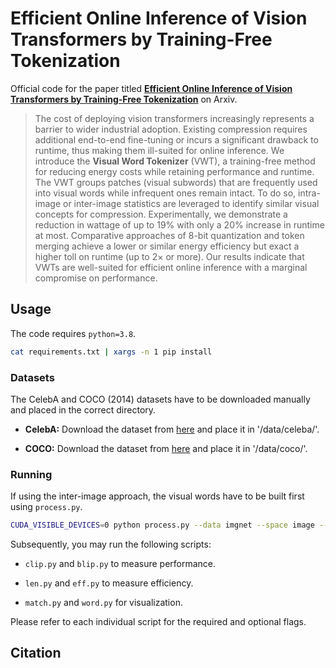# Efficient Online Inference of Vision Transformers by Training-Free Tokenization

Official code for the paper titled [**Efficient Online Inference of Vision Transformers by Training-Free Tokenization**]() on Arxiv.

> The cost of deploying vision transformers increasingly represents a barrier to wider industrial adoption. Existing compression requires additional end-to-end fine-tuning or incurs a significant drawback to runtime, thus making them ill-suited for online inference. We introduce the **Visual Word Tokenizer** (VWT), a training-free method for reducing energy costs while retaining performance and runtime. The VWT groups patches (visual subwords) that are frequently used into visual words while infrequent ones remain intact. To do so, intra-image or inter-image statistics are leveraged to identify similar visual concepts for compression. Experimentally, we demonstrate a reduction in wattage of up to 19% with only a 20% increase in runtime at most. Comparative approaches of 8-bit quantization and token merging achieve a lower or similar energy efficiency but exact a higher toll on runtime (up to $2\times$ or more). Our results indicate that VWTs are well-suited for efficient online inference with a marginal compromise on performance.

## Usage

The code requires `python=3.8`.

```bash
cat requirements.txt | xargs -n 1 pip install
```

### Datasets

The CelebA and COCO (2014) datasets have to be downloaded manually and placed in the correct directory.

- **CelebA:** Download the dataset from [here](https://www.kaggle.com/datasets/jessicali9530/celeba-dataset) and place it in '/data/celeba/'.

- **COCO:** Download the dataset from [here](https://cocodataset.org/#download) and place it in '/data/coco/'.

### Running

If using the inter-image approach, the visual words have to be built first using `process.py`.

```bash
CUDA_VISIBLE_DEVICES=0 python process.py --data imgnet --space image --vocab 1000 --model clip
```

Subsequently, you may run the following scripts:

- `clip.py` and `blip.py` to measure performance.

- `len.py` and `eff.py` to measure efficiency.

- `match.py` and `word.py` for visualization.

Please refer to each individual script for the required and optional flags.

## Citation
